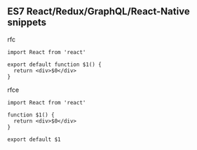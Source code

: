 ## ES7 React/Redux/GraphQL/React-Native snippets

rfc
```shell
import React from 'react'

export default function $1() {
  return <div>$0</div>
}
```

rfce
```shell
import React from 'react'

function $1() {
  return <div>$0</div>
}

export default $1
```
